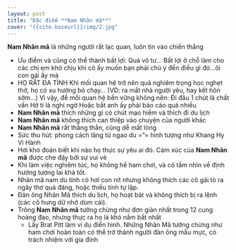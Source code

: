 ```yaml
---
layout: post
title: "Đặc điểm **Nam Nhân mã**"
cover: "{{site.baseurl}}/img/2.jpg"
---
```


**Nam Nhân mã** là những người rất lạc quan, luôn tin vào chiến thắng
- Ưu điểm và cũng có thể thành bất lợi: Quá vô tư… Bất lợi ở chỗ làm cho các chị em khó chịu khi cô ấy muốn bạn phải chú ý đến điều gì đó…ôi con gái ấy mà
- HỌ RẤT ĐA TÌNH
Khi mối quan hệ trở nên quá nghiêm trọng học nghẹt thở, họ có xu hướng bỏ chạy… (VD: ra mắt nhà người yêu, hay kết hôn sớm…)
Vì vậy, để mối quan hệ bền vững không nên:
Đi đâu 1 chút là chất vấn
Hở tí là nghi ngờ
Hoặc bắt anh ấy phải báo cáo quá nhiều
- **Nam Nhân mã** thích những gì có chút mạo hiểm và thích đi du lịch
- **Nam Nhân mã** không thích can thiệp vào chuyện của người khác
- **Nam Nhân mã** rất thẳng thắn, cũng dễ mất lòng
- Sức thu hút: phong cách lãng tử ngao du =”= hình tượng như Khang Hy Vi Hành
- Hơi khó đoán biết khi nào họ thực sự yêu ai đó. Cảm xúc của **Nam Nhân mã** được che đậy bởi sự vui vẻ
- Khi làm việc nghiêm túc, họ không hề ham chơi, và có tầm nhìn về định hướng tương lai khá tốt.
- Nhân mã nam dù tính có hơi con nít nhưng không thích các cô gái tỏ ra ngây thơ quá đáng, hoặc thiếu tính tự lập.
- Đàn ông Nhân Mã thích du lịch, họ hoạt bát và không thích bị ra lệnh (các cô hung dữ nhớ dùm cái).
- Trông **Nam Nhân mã** tưởng chừng như đơn giản nhất trong 12 cung hoàng đạo, nhưng thực ra họ là khó nắm bắt nhất
    - Lấy Brat Pitt làm ví dụ điển hình. Những Nhân Mã tưởng chừng như ham chơi hoàn toàn có thể trở thành người đàn ông mẫu mực, có trách nhiệm với gia đình
